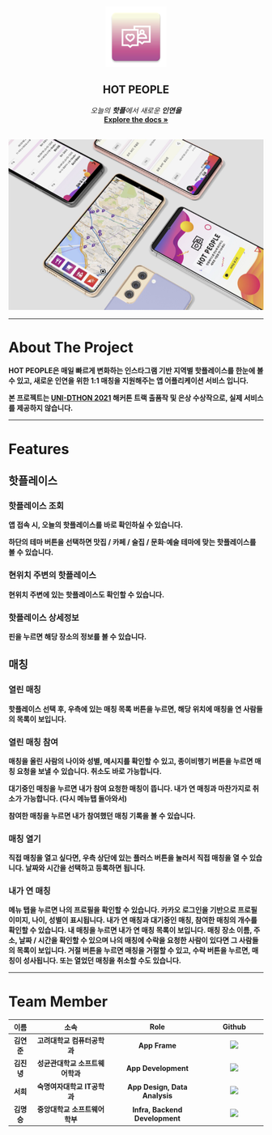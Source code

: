 <br />
<div align="center">
  <a href="https://github.com/unid-ton-2021-team115/HOT_PEOPLE">
    <img src="images/logo.png" alt="Logo" width="120" height="120">
  </a>

  <h2 align="center">HOT PEOPLE</h2>

  <p align="center">
    <em> 오늘의 <b>핫플</b>에서 새로운 <b>인연<b/>을</em>
    <br />
    <a href="https://github.com/unid-ton-2021-team115/HOT_PEOPLE/blob/main/readme.md"><strong>Explore the docs »</strong></a>
    <br />
    <br />
  </p>
</div>

<p align="center">
<img src="images/appdesign.png">
</p>

---

# About The Project


**HOT PEOPLE**은 매일 빠르게 변화하는 인스타그램 기반 지역별 핫플레이스를 한눈에 볼 수 있고, 새로운 인연을 위한 1:1 매칭을 지원해주는 앱 어플리케이션 서비스 입니다.

본 프로젝트는 [**UNI-DTHON 2021**](https://www.unidthon.com/uni-dthon-2021-1) 해커톤 트랙 출품작 및 은상 수상작으로, 실제 서비스를 제공하지 않습니다.


---

# Features

## 핫플레이스

### 핫플레이스 조회

앱 접속 시, 오늘의 핫플레이스를 바로 확인하실 수 있습니다.

하단의 테마 버튼을 선택하면 **맛집 / 카페 / 술집 / 문화·예술** 테마에 맞는 핫플레이스를 볼 수 있습니다.
 

### 현위치 주변의 핫플레이스


현위치 주변에 있는 핫플레이스도 확인할 수 있습니다.
 


### 핫플레이스 상세정보

핀을 누르면 해당 장소의 정보를 볼 수 있습니다.
 

## 매칭

### 열린 매칭

핫플레이스 선택 후, 우측에 있는 매칭 목록 버튼을 누르면, 해당 위치에 매칭을 연 사람들의 목록이 보입니다.
 
### 열린 매칭 참여

매칭을 올린 사람의 나이와 성별, 메시지를 확인할 수 있고, 종이비행기 버튼을 누르면 매칭 요청을 보낼 수 있습니다. 취소도 바로 가능합니다.

대기중인 매칭을 누르면 내가 참여 요청한 매칭이 뜹니다. 내가 연 매칭과 마찬가지로 취소가 가능합니다.
(다시 메뉴탭 돌아와서)

참여한 매칭을 누르면 내가 참여했던 매칭 기록을 볼 수 있습니다.


### 매칭 열기
직접 매칭을 열고 싶다면, 우측 상단에 있는 플러스 버튼을 눌러서 직접 매칭을 열 수 있습니다. 날짜와 시간을 선택하고 등록하면 됩니다.

### 내가 연 매칭
메뉴 탭을 누르면 나의 프로필을 확인할 수 있습니다. 카카오 로그인을 기반으로 프로필 이미지, 나이, 성별이 표시됩니다. 내가 연 매칭과 대기중인 매칭, 참여한 매칭의 개수를 확인할 수 있습니다.
내 매칭을 누르면 내가 연 매칭 목록이 보입니다. 매칭 장소 이름, 주소, 날짜 / 시간을 확인할 수 있으며 나의 매칭에 수락을 요청한 사람이 있다면 그 사람들의 목록이 보입니다. 거절 버튼을 누르면 매칭을 거절할 수 있고, 수락 버튼을 누르면, 매칭이 성사됩니다. 또는 열었던 매칭을 취소할 수도 있습니다.


---

# Team Member

<table width="900">
<thead>
    <tr>
        <th width="50" align="center">이름</th>
		<th width="100" align="center">소속</th>
        <th width="250" align="center">Role</th>
        <th width="150" align="center">Github</th>
    </tr> 
</thead>

<tbody>
    <tr>
       <td width="50" align="center">김연준</td>
		<td width="250" align="center">고려대학교 컴퓨터공학과</td>
        <td width="250" align="center">App Frame</td>
        <td width="150" align="center">	
	        <a href="https://github.com/coldreason">
	            <img src="https://img.shields.io/badge/coldreason-655ced?style=social&logo=github"/>
	        </a>
        </td>
    </tr>
    <tr>
        <td width="50" align="center">김진녕</td>
		<td width="250" align="center">성균관대학교 소프트웨어학과</td>
        <td width="250" align="center">App Development</td>
        <td width="150" align="center">	
	        <a href="https://github.com/DivisonOfficer">
	            <img src="https://img.shields.io/badge/DivisonOfficer-655ced?style=social&logo=github"/>
	        </a>
        </td>
    </tr>
    <tr>
        <td width="50" align="center">서희</td>
		<td width="250" align="center">숙명여자대학교 IT공학과</td>
        <td width="250" align="center">App Design, Data Analysis</td>
        <td width="150" align="center">	
	        <a href="https://github.com/crisis513">
	            <img src="https://img.shields.io/badge/crisis513-655ced?style=social&logo=github"/>
	        </a>
        </td>
    </tr>
    <tr>
        <td width="50" align="center">김명승</td>
		<td width="250" align="center">중앙대학교 소프트웨어학부</td>
        <td width="250" align="center">Infra, Backend Development</td>
        <td width="150" align="center">	
	        <a href="https://github.com/mskim9967">
	            <img src="https://img.shields.io/badge/mskim9967-655ced?style=social&logo=github"/>
	        </a>
        </td>
    </tr>
</tbody>
</table>
